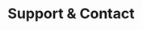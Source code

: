 <!-- Space: TerraformProviderDiscord -->
<!-- Parent: Project -->
<!-- Title: Support -->

<!-- Label: Support and Contact -->
<!-- Include: docs/disclaimer.md -->
<!-- Include: ac:toc -->

# Support & Contact
